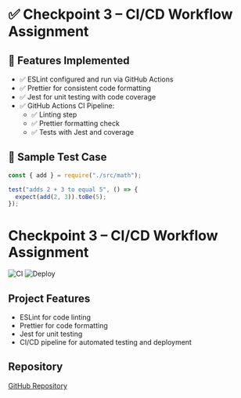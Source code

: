 # ✅ Checkpoint 3 – CI/CD Workflow Assignment

## 🔧 Features Implemented

- ✅ ESLint configured and run via GitHub Actions
- ✅ Prettier for consistent code formatting
- ✅ Jest for unit testing with code coverage
- ✅ GitHub Actions CI Pipeline:
  - ✅ Linting step
  - ✅ Prettier formatting check
  - ✅ Tests with Jest and coverage

## 🧪 Sample Test Case

```js
const { add } = require("./src/math");

test("adds 2 + 3 to equal 5", () => {
  expect(add(2, 3)).toBe(5);
});
```


# Checkpoint 3 – CI/CD Workflow Assignment

![CI](https://github.com/SouthBhuiyan/checkpoint-3/actions/workflows/ci.yml/badge.svg)
![Deploy](https://github.com/SouthBhuiyan/checkpoint-3/actions/workflows/deploy.yml/badge.svg)

## Project Features

- ESLint for code linting
- Prettier for code formatting
- Jest for unit testing
- CI/CD pipeline for automated testing and deployment

## Repository

[GitHub Repository](https://github.com/SouthBhuiyan/checkpoint-3)
